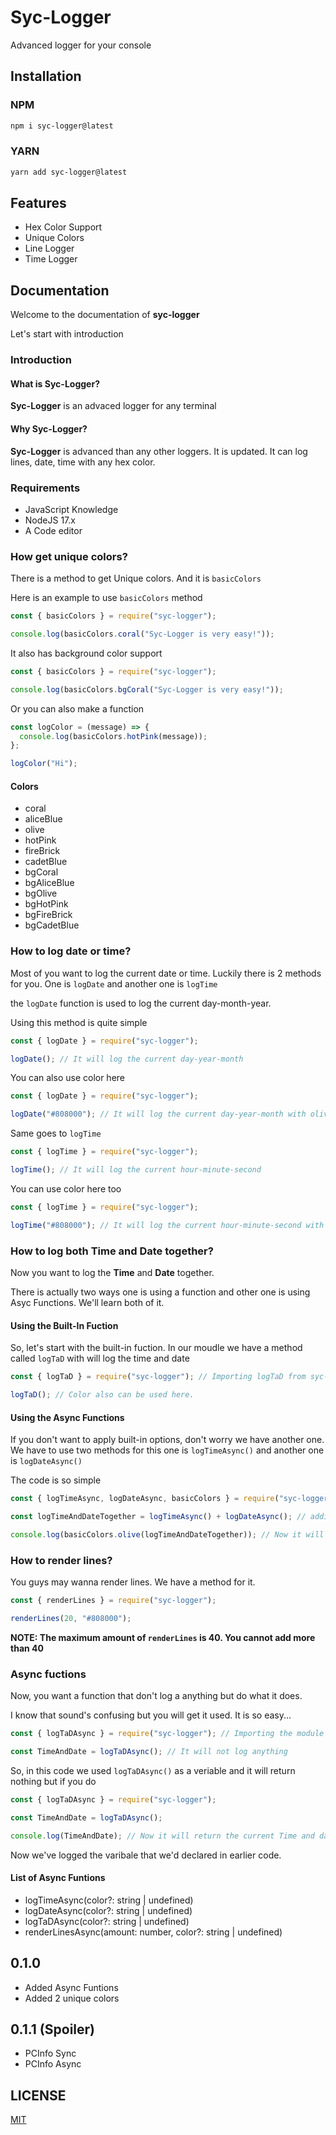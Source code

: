 # Syc-Logger

Advanced logger for your console

## Installation

### NPM

```sh
npm i syc-logger@latest
```

### YARN

```sh
yarn add syc-logger@latest
```

## Features

- Hex Color Support
- Unique Colors
- Line Logger
- Time Logger

## Documentation

Welcome to the documentation of **syc-logger**

Let's start with introduction

### Introduction

#### What is Syc-Logger?

**Syc-Logger** is an advaced logger for any terminal

#### Why Syc-Logger?

**Syc-Logger** is advanced than any other loggers. It is updated. It can log lines, date, time with any hex color.

### Requirements

- JavaScript Knowledge
- NodeJS 17.x
- A Code editor

### How get unique colors?

There is a method to get Unique colors. And it is `basicColors`

Here is an example to use `basicColors` method

```js
const { basicColors } = require("syc-logger");

console.log(basicColors.coral("Syc-Logger is very easy!"));
```

It also has background color support

```js
const { basicColors } = require("syc-logger");

console.log(basicColors.bgCoral("Syc-Logger is very easy!"));
```

Or you can also make a function

```js
const logColor = (message) => {
  console.log(basicColors.hotPink(message));
};

logColor("Hi");
```

#### Colors

- coral
- aliceBlue
- olive
- hotPink
- fireBrick
- cadetBlue
- bgCoral
- bgAliceBlue
- bgOlive
- bgHotPink
- bgFireBrick
- bgCadetBlue

### How to log date or time?

Most of you want to log the current date or time. Luckily there is 2 methods for you. One is `logDate` and another one is `logTime`

the `logDate` function is used to log the current day-month-year.

Using this method is quite simple

```js
const { logDate } = require("syc-logger");

logDate(); // It will log the current day-year-month
```

You can also use color here

```js
const { logDate } = require("syc-logger");

logDate("#808000"); // It will log the current day-year-month with olive color
```

Same goes to `logTime`

```js
const { logTime } = require("syc-logger");

logTime(); // It will log the current hour-minute-second
```

You can use color here too

```js
const { logTime } = require("syc-logger");

logTime("#808000"); // It will log the current hour-minute-second with olive color
```

### How to log both Time and Date together?

Now you want to log the **Time** and **Date** together.

There is actually two ways one is using a function and other one is using Asyc Functions. We'll learn both of it.

#### Using the Built-In Fuction

So, let's start with the built-in fuction. In our moudle we have a method called `logTaD` with will log the time and date

```js
const { logTaD } = require("syc-logger"); // Importing logTaD from syc-logger

logTaD(); // Color also can be used here.
```

#### Using the Async Functions

If you don't want to apply built-in options, don't worry we have another one. We have to use two methods for this one is `logTimeAsync()` and another one is `logDateAsync()`

The code is so simple

```js
const { logTimeAsync, logDateAsync, basicColors } = require("syc-logger");

const logTimeAndDateTogether = logTimeAsync() + logDateAsync(); // adding 2 fuctions in a variable

console.log(basicColors.olive(logTimeAndDateTogether)); // Now it will log time and date together
```

### How to render lines?

You guys may wanna render lines. We have a method for it.

```js
const { renderLines } = require("syc-logger");

renderLines(20, "#808000");
```

**NOTE: The maximum amount of `renderLines` is 40. You cannot add more than 40**

### Async fuctions

Now, you want a function that don't log a anything but do what it does.

I know that sound's confusing but you will get it used. It is so easy...

```js
const { logTaDAsync } = require("syc-logger"); // Importing the module

const TimeAndDate = logTaDAsync(); // It will not log anything
```

So, in this code we used `logTaDAsync()` as a veriable and it will return nothing but if you do

```js
const { logTaDAsync } = require("syc-logger");

const TimeAndDate = logTaDAsync();

console.log(TimeAndDate); // Now it will return the current Time and date
```

Now we've logged the varibale that we'd declared in earlier code.

#### List of Async Funtions

- logTimeAsync(color?: string | undefined)
- logDateAsync(color?: string | undefined)
- logTaDAsync(color?: string | undefined)
- renderLinesAsync(amount: number, color?: string | undefined)

## 0.1.0

- Added Async Funtions
- Added 2 unique colors

## 0.1.1 (Spoiler)

- PCInfo Sync
- PCInfo Async

## LICENSE

[MIT](https://github.com/Sohom829/syc-logger/blob/main/LICENSE)
